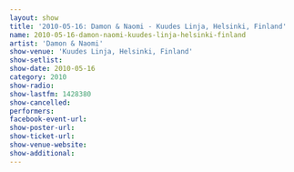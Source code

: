 ```yaml
---
layout: show
title: '2010-05-16: Damon & Naomi - Kuudes Linja, Helsinki, Finland'
name: 2010-05-16-damon-naomi-kuudes-linja-helsinki-finland
artist: 'Damon & Naomi'
show-venue: 'Kuudes Linja, Helsinki, Finland'
show-setlist: 
show-date: 2010-05-16
category: 2010
show-radio: 
show-lastfm: 1428380
show-cancelled: 
performers: 
facebook-event-url: 
show-poster-url: 
show-ticket-url: 
show-venue-website: 
show-additional: 
---
```


